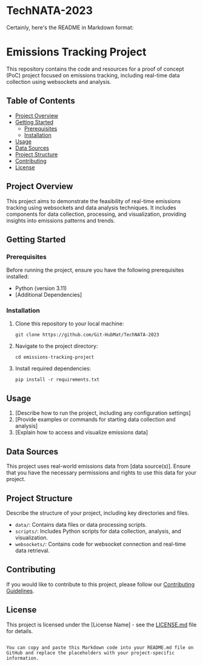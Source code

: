 # TechNATA-2023
Certainly, here's the README in Markdown format:

# Emissions Tracking Project

This repository contains the code and resources for a proof of concept (PoC) project focused on emissions tracking, including real-time data collection using websockets and analysis.

## Table of Contents

- [Project Overview](#project-overview)
- [Getting Started](#getting-started)
  - [Prerequisites](#prerequisites)
  - [Installation](#installation)
- [Usage](#usage)
- [Data Sources](#data-sources)
- [Project Structure](#project-structure)
- [Contributing](#contributing)
- [License](#license)

## Project Overview

This project aims to demonstrate the feasibility of real-time emissions tracking using websockets and data analysis techniques. It includes components for data collection, processing, and visualization, providing insights into emissions patterns and trends.

## Getting Started

### Prerequisites

Before running the project, ensure you have the following prerequisites installed:

- Python (version 3.11)
- [Additional Dependencies]

### Installation

1. Clone this repository to your local machine:

   ```shell
   git clone https://github.com/Git-HubMat/TechNATA-2023
   ```

2. Navigate to the project directory:

   ```shell
   cd emissions-tracking-project
   ```

3. Install required dependencies:

   ```shell
   pip install -r requirements.txt
   ```

## Usage

1. [Describe how to run the project, including any configuration settings]
2. [Provide examples or commands for starting data collection and analysis]
3. [Explain how to access and visualize emissions data]

## Data Sources

This project uses real-world emissions data from [data source(s)]. Ensure that you have the necessary permissions and rights to use this data for your project.

## Project Structure

Describe the structure of your project, including key directories and files.

- `data/`: Contains data files or data processing scripts.
- `scripts/`: Includes Python scripts for data collection, analysis, and visualization.
- `websockets/`: Contains code for websocket connection and real-time data retrieval.

## Contributing

If you would like to contribute to this project, please follow our [Contributing Guidelines](CONTRIBUTING.md).

## License

This project is licensed under the [License Name] - see the [LICENSE.md](LICENSE.md) file for details.
```

You can copy and paste this Markdown code into your README.md file on GitHub and replace the placeholders with your project-specific information.
